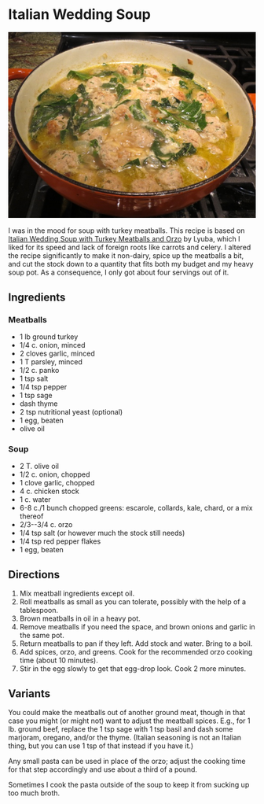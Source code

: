 # Italian Wedding Soup

![cooking](../images/wedding.jpg)

I was in the mood for soup with turkey meatballs.  This recipe is based on [Italian Wedding Soup with Turkey Meatballs and Orzo](http://www.willcookforsmiles.com/2014/09/italian-wedding-soup-turkey-meatballs-orzo.html) by Lyuba, which I liked for its speed and lack of foreign roots like carrots and celery.  I altered the recipe significantly to make it non-dairy, spice up the meatballs a bit, and cut the stock down to a quantity that fits both my budget and my heavy soup pot.  As a consequence, I only got about four servings out of it.

## Ingredients

### Meatballs

* 1 lb ground turkey
* 1/4 c. onion, minced
* 2 cloves garlic, minced
* 1 T parsley, minced
* 1/2 c. panko
* 1 tsp salt
* 1/4 tsp pepper
* 1 tsp sage
* dash thyme
* 2 tsp nutritional yeast (optional)
* 1 egg, beaten
* olive oil

### Soup

* 2 T. olive oil
* 1/2 c. onion, chopped
* 1 clove garlic, chopped
* 4 c. chicken stock
* 1 c. water
* 6-8 c./1 bunch chopped greens: escarole, collards, kale, chard, or a mix thereof 
* 2/3--3/4 c. orzo
* 1/4 tsp salt (or however much the stock still needs)
* 1/4 tsp red pepper flakes
* 1 egg, beaten


## Directions

1. Mix meatball ingredients except oil.
2. Roll meatballs as small as you can tolerate, possibly with the help of a tablespoon.
2. Brown meatballs in oil in a heavy pot.
3. Remove meatballs if you need the space, and brown onions and garlic in the same pot.
4. Return meatballs to pan if they left.  Add stock and water.  Bring to a boil.
5. Add spices, orzo, and greens.  Cook for the recommended orzo cooking time (about 10 minutes).
6. Stir in the egg slowly to get that egg-drop look.  Cook 2 more minutes.


## Variants

You could make the meatballs out of another ground meat, though in that case you might (or might not) want to adjust the meatball spices.  E.g., for 1 lb. ground beef, replace the 1 tsp sage with 1 tsp basil and dash some marjoram, oregano, and/or the thyme.  (Italian seasoning is not an Italian thing, but you can use 1 tsp of that instead if you have it.)

Any small pasta can be used in place of the orzo; adjust the cooking time for that step accordingly and use about a third of a pound.

Sometimes I cook the pasta outside of the soup to keep it from sucking up too much broth.
